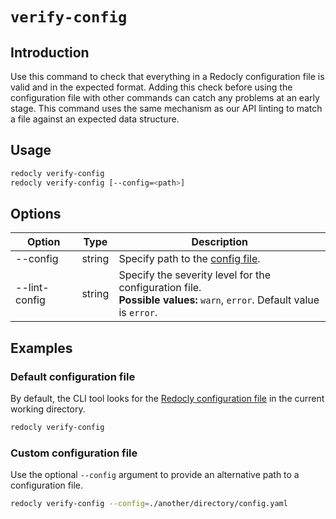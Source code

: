 # `verify-config`

## Introduction

Use this command to check that everything in a Redocly configuration file is valid and in the expected format.
Adding this check before using the configuration file with other commands can catch any problems at an early stage.
This command uses the same mechanism as our API linting to match a file against an expected data structure.

## Usage

```bash
redocly verify-config
redocly verify-config [--config=<path>]
```

## Options

| Option        | Type   | Description                                                                                                                  |
| ------------- | ------ | ---------------------------------------------------------------------------------------------------------------------------- |
| --config      | string | Specify path to the [config file](#custom-configuration-file).                                                               |
| --lint-config | string | Specify the severity level for the configuration file. <br/> **Possible values:** `warn`, `error`. Default value is `error`. |

## Examples

### Default configuration file

By default, the CLI tool looks for the [Redocly configuration file](../configuration/index.md) in the current working directory.

```bash
redocly verify-config
```

### Custom configuration file

Use the optional `--config` argument to provide an alternative path to a configuration file.

```bash
redocly verify-config --config=./another/directory/config.yaml
```
